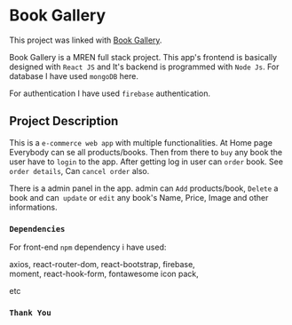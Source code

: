 # Book Gallery

This project was linked with [Book Gallery](https://book-gallery-ts.web.app/).

Book Gallery is a MREN full stack project. This app's frontend is basically designed with `React JS` and It's backend is programmed with `Node Js`.
For database I have used `mongoDB` here.

For authentication I have used `firebase` authentication.

## Project Description

This is a `e-commerce web app` with multiple functionalities. 
At Home page Everybody can se all products/books.
Then from there to `buy` any book the user have to `login` to the app. After getting log in user can `order` book.
See `order details`, Can `cancel order` also.

There is a admin panel in the app.
admin can `Add` products/book, `Delete` a book and can` update` or `edit` any book's Name, Price, Image and other informations.

### `Dependencies`

For front-end `npm` dependency i have used:

axios, 
react-router-dom, 
react-bootstrap, 
firebase,  
moment, 
react-hook-form, 
fontawesome icon pack, 

etc

### `Thank You`
